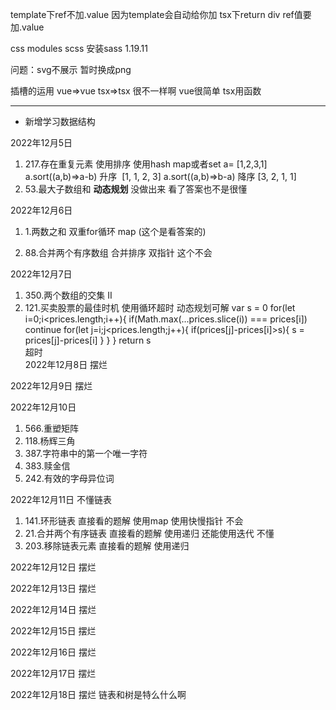template下ref不加.value 因为template会自动给你加
tsx下return div ref值要加.value

css modules   scss   安装sass  1.19.11

问题：svg不展示 暂时换成png



插槽的运用 vue=>vue   tsx=>tsx 很不一样啊
vue很简单 tsx用函数


---
- 新增学习数据结构

2022年12月5日
1. 217.存在重复元素  使用排序 使用hash map或者set
a= [1,2,3,1]
a.sort((a,b)=>a-b)   升序   [1, 1, 2, 3]
a.sort((a,b)=>b-a)   降序   [3, 2, 1, 1]
2. 53.最大子数组和  **动态规划** 没做出来 看了答案也不是很懂   

2022年12月6日
1. 1.两数之和  双重for循环      map  (这个是看答案的)

2. 88.合并两个有序数组  合并排序    双指针 这个不会

2022年12月7日
1. 350.两个数组的交集 II
2. 121.买卖股票的最佳时机   使用循环超时  动态规划可解
   var s = 0
    for(let i=0;i<prices.length;i++){
        if(Math.max(...prices.slice(i)) === prices[i]) continue
        for(let j=i;j<prices.length;j++){
             if(prices[j]-prices[i]>s){
                 s  = prices[j]-prices[i]
             }
        }
    }
    return s  
    超时  
2022年12月8日
摆烂

2022年12月9日
摆烂

2022年12月10日
1. 566.重塑矩阵
2. 118.杨辉三角
3. 387.字符串中的第一个唯一字符
4. 383.赎金信
5. 242.有效的字母异位词

2022年12月11日  不懂链表 
1. 141.环形链表  直接看的题解 使用map   使用快慢指针 不会
2. 21.合并两个有序链表 直接看的题解  使用递归  还能使用迭代 不懂
3. 203.移除链表元素  直接看的题解 使用递归

2022年12月12日 摆烂

2022年12月13日 摆烂

2022年12月14日 摆烂

2022年12月15日 摆烂

2022年12月16日 摆烂

2022年12月17日 摆烂

2022年12月18日 摆烂
链表和树是特么什么啊